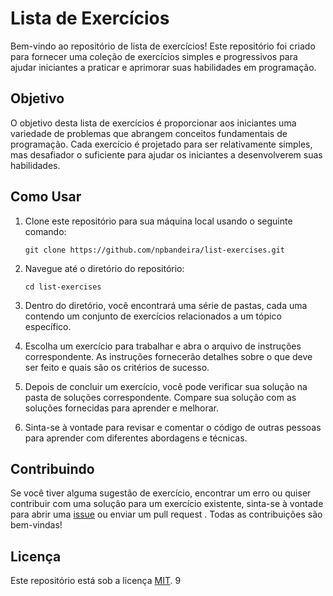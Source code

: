 # Lista de Exercícios

Bem-vindo ao repositório de lista de exercícios! Este repositório foi criado para fornecer uma coleção de exercícios simples e progressivos para ajudar iniciantes a praticar e aprimorar suas habilidades em programação.

## Objetivo

O objetivo desta lista de exercícios é proporcionar aos iniciantes uma variedade de problemas que abrangem conceitos fundamentais de programação. Cada exercício é projetado para ser relativamente simples, mas desafiador o suficiente para ajudar os iniciantes a desenvolverem suas habilidades.

## Como Usar

1. Clone este repositório para sua máquina local usando o seguinte comando:
    
    ```
    git clone https://github.com/npbandeira/list-exercises.git
    
    ```
    
2. Navegue até o diretório do repositório:
    
    ```
    cd list-exercises
    
    ```
    
3. Dentro do diretório, você encontrará uma série de pastas, cada uma contendo um conjunto de exercícios relacionados a um tópico específico.
4. Escolha um exercício para trabalhar e abra o arquivo de instruções correspondente. As instruções fornecerão detalhes sobre o que deve ser feito e quais são os critérios de sucesso.
5. Depois de concluir um exercício, você pode verificar sua solução na pasta de soluções correspondente. Compare sua solução com as soluções fornecidas para aprender e melhorar.
6. Sinta-se à vontade para revisar e comentar o código de outras pessoas para aprender com diferentes abordagens e técnicas.

## Contribuindo

Se você tiver alguma sugestão de exercício, encontrar um erro ou quiser contribuir com uma solução para um exercício existente, sinta-se à vontade para abrir uma [issue](https://github.com/npbandeira/list-exercises/issues) ou enviar um pull request . Todas as contribuições são bem-vindas!

## Licença

Este repositório está sob a licença [MIT](notion://www.notion.so/LICENSE).
9
